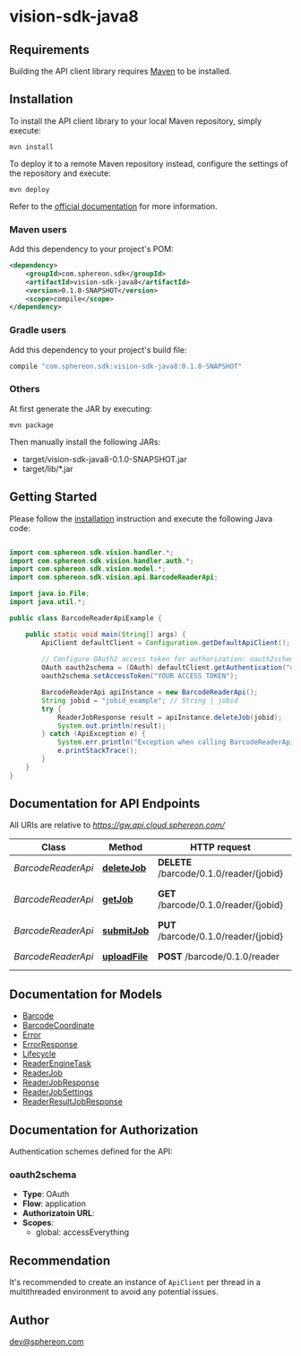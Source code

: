 # vision-sdk-java8

## Requirements

Building the API client library requires [Maven](https://maven.apache.org/) to be installed.

## Installation

To install the API client library to your local Maven repository, simply execute:

```shell
mvn install
```

To deploy it to a remote Maven repository instead, configure the settings of the repository and execute:

```shell
mvn deploy
```

Refer to the [official documentation](https://maven.apache.org/plugins/maven-deploy-plugin/usage.html) for more information.

### Maven users

Add this dependency to your project's POM:

```xml
<dependency>
    <groupId>com.sphereon.sdk</groupId>
    <artifactId>vision-sdk-java8</artifactId>
    <version>0.1.0-SNAPSHOT</version>
    <scope>compile</scope>
</dependency>
```

### Gradle users

Add this dependency to your project's build file:

```groovy
compile "com.sphereon.sdk:vision-sdk-java8:0.1.0-SNAPSHOT"
```

### Others

At first generate the JAR by executing:

    mvn package

Then manually install the following JARs:

* target/vision-sdk-java8-0.1.0-SNAPSHOT.jar
* target/lib/*.jar

## Getting Started

Please follow the [installation](#installation) instruction and execute the following Java code:

```java

import com.sphereon.sdk.vision.handler.*;
import com.sphereon.sdk.vision.handler.auth.*;
import com.sphereon.sdk.vision.model.*;
import com.sphereon.sdk.vision.api.BarcodeReaderApi;

import java.io.File;
import java.util.*;

public class BarcodeReaderApiExample {

    public static void main(String[] args) {
        ApiClient defaultClient = Configuration.getDefaultApiClient();
        
        // Configure OAuth2 access token for authorization: oauth2schema
        OAuth oauth2schema = (OAuth) defaultClient.getAuthentication("oauth2schema");
        oauth2schema.setAccessToken("YOUR ACCESS TOKEN");

        BarcodeReaderApi apiInstance = new BarcodeReaderApi();
        String jobid = "jobid_example"; // String | jobid
        try {
            ReaderJobResponse result = apiInstance.deleteJob(jobid);
            System.out.println(result);
        } catch (ApiException e) {
            System.err.println("Exception when calling BarcodeReaderApi#deleteJob");
            e.printStackTrace();
        }
    }
}

```

## Documentation for API Endpoints

All URIs are relative to *https://gw.api.cloud.sphereon.com/*

Class | Method | HTTP request | Description
------------ | ------------- | ------------- | -------------
*BarcodeReaderApi* | [**deleteJob**](docs/BarcodeReaderApi.md#deleteJob) | **DELETE** /barcode/0.1.0/reader/{jobid} | Delete a job manually
*BarcodeReaderApi* | [**getJob**](docs/BarcodeReaderApi.md#getJob) | **GET** /barcode/0.1.0/reader/{jobid} | Job definition and state
*BarcodeReaderApi* | [**submitJob**](docs/BarcodeReaderApi.md#submitJob) | **PUT** /barcode/0.1.0/reader/{jobid} | Submit job for reading
*BarcodeReaderApi* | [**uploadFile**](docs/BarcodeReaderApi.md#uploadFile) | **POST** /barcode/0.1.0/reader | Upload the file


## Documentation for Models

 - [Barcode](docs/Barcode.md)
 - [BarcodeCoordinate](docs/BarcodeCoordinate.md)
 - [Error](docs/Error.md)
 - [ErrorResponse](docs/ErrorResponse.md)
 - [Lifecycle](docs/Lifecycle.md)
 - [ReaderEngineTask](docs/ReaderEngineTask.md)
 - [ReaderJob](docs/ReaderJob.md)
 - [ReaderJobResponse](docs/ReaderJobResponse.md)
 - [ReaderJobSettings](docs/ReaderJobSettings.md)
 - [ReaderResultJobResponse](docs/ReaderResultJobResponse.md)


## Documentation for Authorization

Authentication schemes defined for the API:
### oauth2schema

- **Type**: OAuth
- **Flow**: application
- **Authorizatoin URL**: 
- **Scopes**: 
  - global: accessEverything


## Recommendation

It's recommended to create an instance of `ApiClient` per thread in a multithreaded environment to avoid any potential issues.

## Author

dev@sphereon.com

